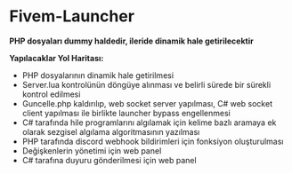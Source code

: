 # Fivem-Launcher

**PHP dosyaları dummy haldedir, ileride dinamik hale getirilecektir**

**Yapılacaklar Yol Haritası:**  
- PHP dosyalarının dinamik hale getirilmesi  
- Server.lua kontrolünün döngüye alınması ve belirli sürede bir sürekli kontrol edilmesi
- Guncelle.php kaldırılıp, web socket server yapılması, C# web socket client yapılması ile birlikte launcher bypass engellenmesi
- C# tarafında hile programlarını algılamak için kelime bazlı aramaya ek olarak sezgisel algılama algoritmasının yazılması
- PHP tarafında discord webhook bildirimleri için fonksiyon oluşturulması
- Değişkenlerin yönetimi için web panel
- C# tarafına duyuru gönderilmesi için web panel
